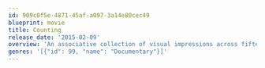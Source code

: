 ```yaml
---
id: 909c0f5e-4871-45af-a097-3a14e80cec49
blueprint: movie
title: Counting
release_date: '2015-02-09'
overview: 'An associative collection of visual impressions across fifteen chapters: a seagull in Porto, political posters in New York, an abstract painting in St. Petersburg, an abandoned video shop in Cairo and cats everywhere you look.'
genres: '[{"id": 99, "name": "Documentary"}]'
---
```


